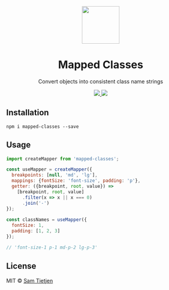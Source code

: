 <div align="center">
  <img src="https://tietjeninteractive.com/projects/mapped-system/mapped-classes.svg" width="100px" />
</div>

<h1 align="center">Mapped Classes</h1>

<p align="center">Convert objects into consistent class name strings<br/>

<p align="center">
  <a href="https://www.npmjs.com/package/mapped-classes">
    <img src="https://img.shields.io/badge/npm-v1.3.0-black.svg">
  </a>
  <a href="https://opensource.org/licenses/MIT">
    <img src="https://img.shields.io/badge/license-MIT-black.svg">
  </a>
</p>

## Installation
```shell
npm i mapped-classes --save
```

## Usage
```js
import createMapper from 'mapped-classes';

const useMapper = createMapper({
  breakpoints: [null, 'md', 'lg'],
  mappings: {fontSize: 'font-size', padding: 'p'},
  getter: ({breakpoint, root, value}) =>
    [breakpoint, root, value]
      .filter(x => x || x === 0)
      .join('-')
});
 
const classNames = useMapper({ 
  fontSize: 1,
  padding: [1, 2, 3]
}); 

// 'font-size-1 p-1 md-p-2 lg-p-3'
```

## License
MIT © [Sam Tietjen](https://samtietjen.com)